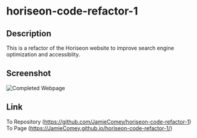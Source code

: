 # horiseon-code-refactor-1

## Description

This is a refactor of the Horiseon website to improve search engine optimization and accessiblity.

## Screenshot

![Completed Webpage](assets/images/complete.png)

## Link

To Repository (https://github.com/JamieComey/horiseon-code-refactor-1)
To Page (https://JamieComey.github.io/horiseon-code-refactor-1/)